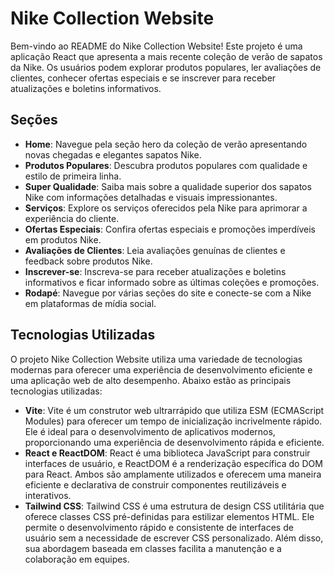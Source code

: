 # Nike Collection Website

Bem-vindo ao README do Nike Collection Website! Este projeto é uma aplicação React que apresenta a mais recente coleção de verão de sapatos da Nike. Os usuários podem explorar produtos populares, ler avaliações de clientes, conhecer ofertas especiais e se inscrever para receber atualizações e boletins informativos.

## Seções

- **Home**: Navegue pela seção hero da coleção de verão apresentando novas chegadas e elegantes sapatos Nike.
- **Produtos Populares**: Descubra produtos populares com qualidade e estilo de primeira linha.
- **Super Qualidade**: Saiba mais sobre a qualidade superior dos sapatos Nike com informações detalhadas e visuais impressionantes.
- **Serviços**: Explore os serviços oferecidos pela Nike para aprimorar a experiência do cliente.
- **Ofertas Especiais**: Confira ofertas especiais e promoções imperdíveis em produtos Nike.
- **Avaliações de Clientes**: Leia avaliações genuínas de clientes e feedback sobre produtos Nike.
- **Inscrever-se**: Inscreva-se para receber atualizações e boletins informativos e ficar informado sobre as últimas coleções e promoções.
- **Rodapé**: Navegue por várias seções do site e conecte-se com a Nike em plataformas de mídia social.

## Tecnologias Utilizadas

O projeto Nike Collection Website utiliza uma variedade de tecnologias modernas para oferecer uma experiência de desenvolvimento eficiente e uma aplicação web de alto desempenho. Abaixo estão as principais tecnologias utilizadas:

- **Vite**: Vite é um construtor web ultrarrápido que utiliza ESM (ECMAScript Modules) para oferecer um tempo de inicialização incrivelmente rápido. Ele é ideal para o desenvolvimento de aplicativos modernos, proporcionando uma experiência de desenvolvimento rápida e eficiente.
- **React e ReactDOM**: React é uma biblioteca JavaScript para construir interfaces de usuário, e ReactDOM é a renderização específica do DOM para React. Ambos são amplamente utilizados e oferecem uma maneira eficiente e declarativa de construir componentes reutilizáveis e interativos.
- **Tailwind CSS**: Tailwind CSS é uma estrutura de design CSS utilitária que oferece classes CSS pré-definidas para estilizar elementos HTML. Ele permite o desenvolvimento rápido e consistente de interfaces de usuário sem a necessidade de escrever CSS personalizado. Além disso, sua abordagem baseada em classes facilita a manutenção e a colaboração em equipes.
